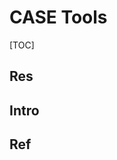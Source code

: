 # CASE Tools

[TOC]



## Res


## Intro


## Ref
[CASE 工具有哪些]: https://developer.aliyun.com/article/45677

